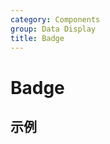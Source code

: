 ```yaml
---
category: Components
group: Data Display
title: Badge
---
```


# Badge

## 示例

<code src="./demos/demo1.jsx"></code>
